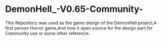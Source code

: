 # DemonHell_-V0.65-Community-
This Repository was used as the game design of the DemonHell project,A first person Horror game,And now it open source for the design part,for Community use or some other reference.
